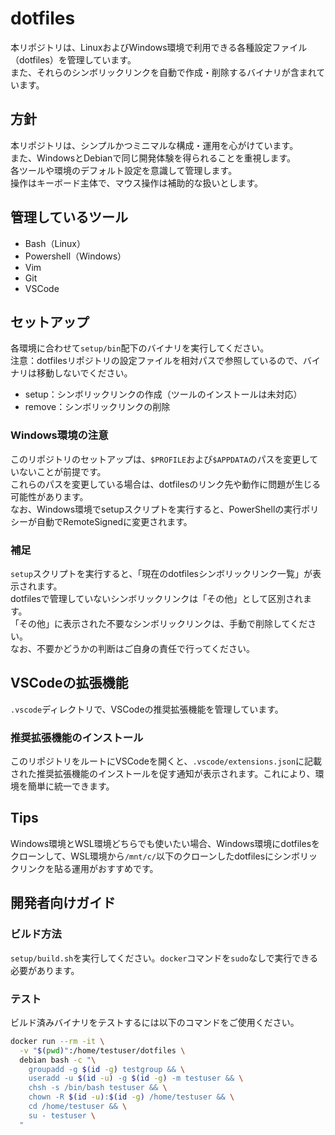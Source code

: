 # dotfiles

本リポジトリは、LinuxおよびWindows環境で利用できる各種設定ファイル（dotfiles）を管理しています。  
また、それらのシンボリックリンクを自動で作成・削除するバイナリが含まれています。

## 方針

本リポジトリは、シンプルかつミニマルな構成・運用を心がけています。  
また、WindowsとDebianで同じ開発体験を得られることを重視します。  
各ツールや環境のデフォルト設定を意識して管理します。  
操作はキーボード主体で、マウス操作は補助的な扱いとします。

## 管理しているツール

* Bash（Linux）
* Powershell（Windows）
* Vim
* Git
* VSCode

## セットアップ

各環境に合わせて`setup/bin`配下のバイナリを実行してください。  
注意：dotfilesリポジトリの設定ファイルを相対パスで参照しているので、バイナリは移動しないでください。

* setup：シンボリックリンクの作成（ツールのインストールは未対応）
* remove：シンボリックリンクの削除

### Windows環境の注意

このリポジトリのセットアップは、`$PROFILE`および`$APPDATA`のパスを変更していないことが前提です。  
これらのパスを変更している場合は、dotfilesのリンク先や動作に問題が生じる可能性があります。  
なお、Windows環境でsetupスクリプトを実行すると、PowerShellの実行ポリシーが自動でRemoteSignedに変更されます。

### 補足

`setup`スクリプトを実行すると、「現在のdotfilesシンボリックリンク一覧」が表示されます。  
dotfilesで管理していないシンボリックリンクは「その他」として区別されます。  
「その他」に表示された不要なシンボリックリンクは、手動で削除してください。  
なお、不要かどうかの判断はご自身の責任で行ってください。

## VSCodeの拡張機能

`.vscode`ディレクトリで、VSCodeの推奨拡張機能を管理しています。

### 推奨拡張機能のインストール

このリポジトリをルートにVSCodeを開くと、`.vscode/extensions.json`に記載された推奨拡張機能のインストールを促す通知が表示されます。これにより、環境を簡単に統一できます。

## Tips

Windows環境とWSL環境どちらでも使いたい場合、Windows環境にdotfilesをクローンして、WSL環境から`/mnt/c/`以下のクローンしたdotfilesにシンボリックリンクを貼る運用がおすすめです。

## 開発者向けガイド

### ビルド方法

`setup/build.sh`を実行してください。`docker`コマンドを`sudo`なしで実行できる必要があります。

### テスト

ビルド済みバイナリをテストするには以下のコマンドをご使用ください。

```bash
docker run --rm -it \
  -v "$(pwd)":/home/testuser/dotfiles \
  debian bash -c "\
    groupadd -g $(id -g) testgroup && \
    useradd -u $(id -u) -g $(id -g) -m testuser && \
    chsh -s /bin/bash testuser && \
    chown -R $(id -u):$(id -g) /home/testuser && \
    cd /home/testuser && \
    su - testuser \
  "
```
